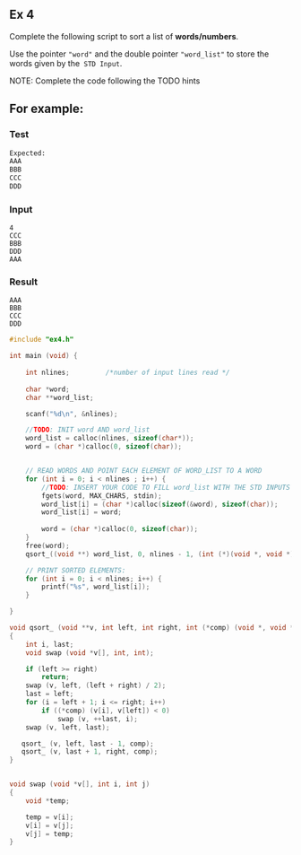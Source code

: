 ## Ex 4

Complete the following script to sort a list of **words/numbers**.

Use the pointer `"word"` and the double pointer `"word_list"` to store the words given by the` STD Input`.

NOTE: Complete the code following the TODO hints

## For example:

### Test

```bash
Expected:
AAA
BBB
CCC
DDD
```

### Input

```
4
CCC
BBB
DDD
AAA
```

### Result

```
AAA
BBB
CCC
DDD
```


```c
#include "ex4.h"

int main (void) {
    
    int nlines;			/*number of input lines read */
    
    char *word;
    char **word_list;

    scanf("%d\n", &nlines);

    //TODO: INIT word AND word_list
    word_list = calloc(nlines, sizeof(char*));
    word = (char *)calloc(0, sizeof(char));


    // READ WORDS AND POINT EACH ELEMENT OF WORD_LIST TO A WORD
    for (int i = 0; i < nlines ; i++) {
        //TODO: INSERT YOUR CODE TO FILL word_list WITH THE STD INPUTS 
        fgets(word, MAX_CHARS, stdin);
        word_list[i] = (char *)calloc(sizeof(&word), sizeof(char));
        word_list[i] = word;
        
        word = (char *)calloc(0, sizeof(char));        
    }
    free(word);
    qsort_((void **) word_list, 0, nlines - 1, (int (*)(void *, void *)) (strcmp));

    // PRINT SORTED ELEMENTS: 
    for (int i = 0; i < nlines; i++) {
        printf("%s", word_list[i]);
    }

}

void qsort_ (void **v, int left, int right, int (*comp) (void *, void *))
{
    int i, last;
    void swap (void *v[], int, int);

    if (left >= right)
        return;
    swap (v, left, (left + right) / 2);
    last = left;
    for (i = left + 1; i <= right; i++)
        if ((*comp) (v[i], v[left]) < 0)
            swap (v, ++last, i);
    swap (v, left, last);

   qsort_ (v, left, last - 1, comp);
   qsort_ (v, last + 1, right, comp);
}


void swap (void *v[], int i, int j)
{
    void *temp;

    temp = v[i];
    v[i] = v[j];
    v[j] = temp;
}
```